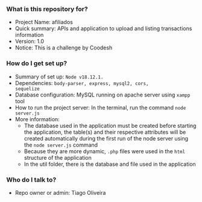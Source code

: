 ### What is this repository for? ###

* Project Name: afiliados
* Quick summary: APIs and application to upload and listing transactions information
* Version: 1.0
* Notice: This is a challenge by Coodesh

### How do I get set up? ###

* Summary of set up: <code>Node v18.12.1.</code>
* Dependencies: <code>body-parser, express, mysql2, cors, sequelize</code>
* Database configuration: MySQL running on apache server using <code>xampp</code> tool
* How to run the project server: In the terminal, run the command <code>node server.js</code>
* More information:
    * The database used in the application must be created before starting the application, the table(s) and their respective attributes will be created automatically during the
      first run of the node server using the <code>node server.js</code> command
    * Because they are more dynamic, <code>.php</code> files were used in the <code>html</code> structure of the application
    * In the util folder, there is the database and file used in the application

### Who do I talk to? ###

* Repo owner or admin: Tiago Oliveira
